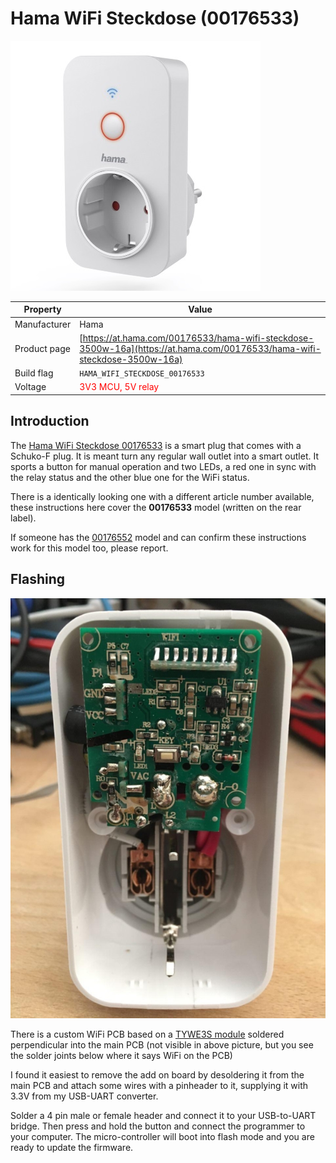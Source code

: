 # Hama WiFi Steckdose (00176533)

![Hama WiFi Steckdose 00176533](images/devices/hama-wifi-steckdose-00176533.jpg)

|Property|Value|
|---|---|
|Manufacturer|Hama|
|Product page|[https://at.hama.com/00176533/hama-wifi-steckdose-3500w-16a](https://at.hama.com/00176533/hama-wifi-steckdose-3500w-16a)|
|Build flag|`HAMA_WIFI_STECKDOSE_00176533`|
|Voltage|<span style="color:red">3V3 MCU, 5V relay</span>|

## Introduction

The [Hama WiFi Steckdose 00176533](https://at.hama.com/00176533/hama-wifi-steckdose-3500w-16a) is a smart plug that comes with a Schuko-F plug. It is meant turn any regular wall outlet into a smart outlet. It sports a button for manual operation and two LEDs, a red one in sync with the relay status and the other blue one for the WiFi status.

There is a identically looking one with a different article number available, these instructions here cover the **00176533** model (written on the rear label). 

If someone has the [00176552](https://de.hama.com/00176552/hama-wifi-steckdose-3680w-16a) model and can confirm these instructions work for this model too, please report.

## Flashing

![Hama WiFi Steckdose 00176533 - Inside front view](images/flashing/hama-wifi-steckdose-00176533-open.jpg)

There is a custom WiFi PCB based on a [TYWE3S module](https://docs.tuya.com/en/hardware/WiFi-module/wifi-e3s-module.html) soldered perpendicular into the main PCB (not visible in above picture, but you see the solder joints below where it says WiFi on the PCB)

I found it easiest to remove the add on board by desoldering it from the main PCB and attach some wires with a pinheader to it, supplying it with 3.3V from my USB-UART converter.

Solder a 4 pin male or female header and connect it to your USB-to-UART bridge.  Then press and hold the button and connect the programmer to your computer. The micro-controller will boot into flash mode and you are ready to update the firmware.